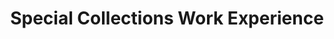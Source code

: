 ---
title: Special Collections Work Experience
layout: specialcollections
permalink: /specialcollections.html
---